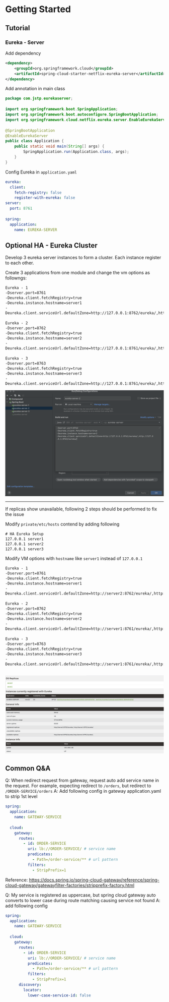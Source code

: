 # Getting Started




## Tutorial


### Eureka - Server 

Add dependency
```xml
<dependency>
    <groupId>org.springframework.cloud</groupId>
    <artifactId>spring-cloud-starter-netflix-eureka-server</artifactId>
</dependency>
```

Add annotation in main class
```java
package com.jstp.eurekaserver;

import org.springframework.boot.SpringApplication;
import org.springframework.boot.autoconfigure.SpringBootApplication;
import org.springframework.cloud.netflix.eureka.server.EnableEurekaServer;

@SpringBootApplication
@EnableEurekaServer
public class Application {
    public static void main(String[] args) {
        SpringApplication.run(Application.class, args);
    }
}

```

Config Eureka in `application.yaml`

```yml
eureka:
  client:
    fetch-registry: false
    register-with-eureka: false
server:
  port: 8761

spring:
  application:
    name: EUREKA-SERVER
```


## Optional HA - Eureka Cluster

Develop 3 eureka server instances to form a cluster. Each instance register to each other.

Create 3 applications from one module and change the vm options as followngs:
```
Eureka - 1
-Dserver.port=8761
-Deureka.client.fetchRegistry=true
-Deureka.instance.hostname=server1
-Deureka.client.serviceUrl.defaultZone=http://127.0.0.1:8762/eureka/,http://127.0.0.1:8763/eureka/

Eureka - 2
-Dserver.port=8762
-Deureka.client.fetchRegistry=true
-Deureka.instance.hostname=server2
-Deureka.client.serviceUrl.defaultZone=http://127.0.0.1:8761/eureka/,http://127.0.0.1:8763/eureka/

Eureka - 3
-Dserver.port=8763
-Deureka.client.fetchRegistry=true
-Deureka.instance.hostname=server3
-Deureka.client.serviceUrl.defaultZone=http://127.0.0.1:8761/eureka/,http://127.0.0.1:8762/eureka/

```
![](HA-config.png)

---

If replicas show unavailable, following 2 steps should be performed to fix the issue

Modify `private/etc/hosts` contend by adding following
```
# HA Eureka Setup
127.0.0.1 server1
127.0.0.1 server2
127.0.0.1 server3
```

Modify VM options with `hostname` like `server1` instead of `127.0.0.1` 

```
Eureka - 1
-Dserver.port=8761
-Deureka.client.fetchRegistry=true
-Deureka.instance.hostname=server1
-Deureka.client.serviceUrl.defaultZone=http://server2:8762/eureka/,http://server3:8763/eureka/

Eureka - 2
-Dserver.port=8762
-Deureka.client.fetchRegistry=true
-Deureka.instance.hostname=server2
-Deureka.client.serviceUrl.defaultZone=http://server1:8761/eureka/,http://server3:8763/eureka/

Eureka - 3
-Dserver.port=8763
-Deureka.client.fetchRegistry=true
-Deureka.instance.hostname=server3
-Deureka.client.serviceUrl.defaultZone=http://server1:8761/eureka/,http://server2:8762/eureka/
```
![](fixed-replicas.png)
---


## Common Q&A

Q: When redirect request from gateway, request auto add service name in the request. For example, expecting redirect to `/orders`, but redirect to `/ORDER-SERVICE/orders`
A: Add following config in gateway application.yaml to strip 1st level
```yaml
spring:
  application:
    name: GATEWAY-SERVICE

  cloud:
    gateway:
      routes:
        - id: ORDER-SERVICE
          uri: lb://ORDER-SERVICE/ # service name
          predicates:
            - Path=/order-service/** # url pattern
          filters:
            - StripPrefix=1
```

Reference: https://docs.spring.io/spring-cloud-gateway/reference/spring-cloud-gateway/gatewayfilter-factories/stripprefix-factory.html


Q: My service is registered as uppercase, but spring cloud gateway auto converts to lower case during route matching causing service not found
A: add following config
```yaml
spring:
  application:
    name: GATEWAY-SERVICE

  cloud:
    gateway:
      routes:
        - id: ORDER-SERVICE
          uri: lb://ORDER-SERVICE/ # service name
          predicates:
            - Path=/order-service/** # url pattern
          filters:
            - StripPrefix=1
      discovery:
        locator:
          lower-case-service-id: false
```